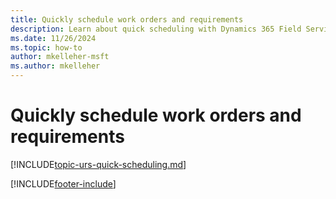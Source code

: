 ```yaml
---
title: Quickly schedule work orders and requirements
description: Learn about quick scheduling with Dynamics 365 Field Service.
ms.date: 11/26/2024
ms.topic: how-to
author: mkelleher-msft
ms.author: mkelleher
---
```


# Quickly schedule work orders and requirements

[!INCLUDE[topic-urs-quick-scheduling.md](../shared/urs/quick-scheduling.md)]

[!INCLUDE[footer-include](../includes/footer-banner.md)]
